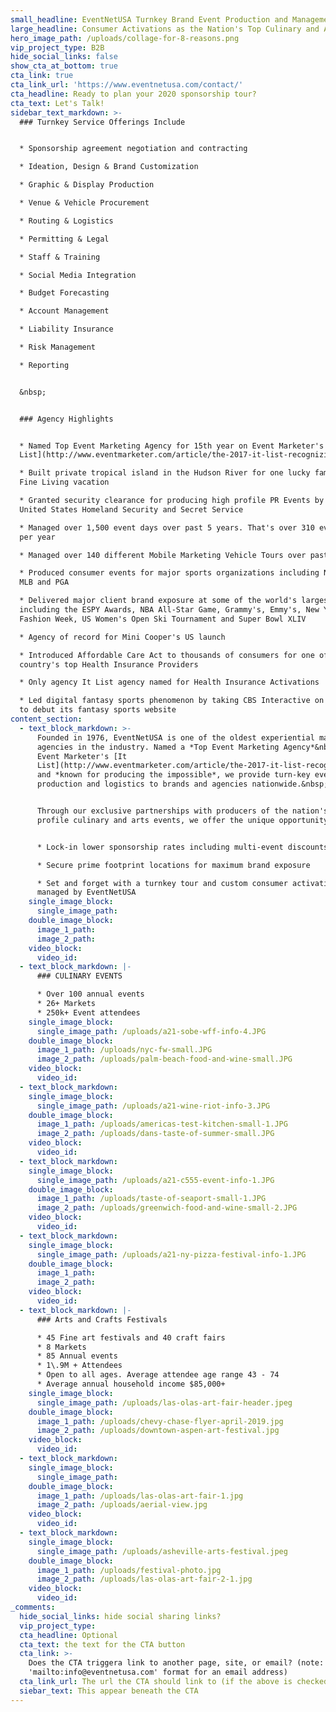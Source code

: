 ```yaml
---
small_headline: EventNetUSA Turnkey Brand Event Production and Management
large_headline: Consumer Activations as the Nation's Top Culinary and Arts Events 2019/20
hero_image_path: /uploads/collage-for-8-reasons.png
vip_project_type: B2B
hide_social_links: false
show_cta_at_bottom: true
cta_link: true
cta_link_url: 'https://www.eventnetusa.com/contact/'
cta_headline: Ready to plan your 2020 sponsorship tour?
cta_text: Let's Talk!
sidebar_text_markdown: >-
  ### Turnkey Service Offerings Include


  * Sponsorship agreement negotiation and contracting

  * Ideation, Design & Brand Customization

  * Graphic & Display Production

  * Venue & Vehicle Procurement

  * Routing & Logistics

  * Permitting & Legal

  * Staff & Training

  * Social Media Integration

  * Budget Forecasting

  * Account Management

  * Liability Insurance

  * Risk Management

  * Reporting


  &nbsp;


  ### Agency Highlights


  * Named Top Event Marketing Agency for 15th year on Event Marketer's [It
  List](http://www.eventmarketer.com/article/the-2017-it-list-recognizing-the-top-100-event-agencies/)

  * Built private tropical island in the Hudson River for one lucky family's
  Fine Living vacation

  * Granted security clearance for producing high profile PR Events by both
  United States Homeland Security and Secret Service

  * Managed over 1,500 event days over past 5 years. That's over 310 event day's
  per year

  * Managed over 140 different Mobile Marketing Vehicle Tours over past 10 years

  * Produced consumer events for major sports organizations including NBA, NFL,
  MLB and PGA

  * Delivered major client brand exposure at some of the world's largest events
  including the ESPY Awards, NBA All-Star Game, Grammy's, Emmy's, New York
  Fashion Week, US Women's Open Ski Tournament and Super Bowl XLIV

  * Agency of record for Mini Cooper's US launch

  * Introduced Affordable Care Act to thousands of consumers for one of the
  country's top Health Insurance Providers

  * Only agency It List agency named for Health Insurance Activations

  * Led digital fantasy sports phenomenon by taking CBS Interactive on the road
  to debut its fantasy sports website
content_section:
  - text_block_markdown: >-
      Founded in 1976, EventNetUSA is one of the oldest experiential marketing
      agencies in the industry. Named a *Top Event Marketing Agency*&nbsp;on
      Event Marketer's [It
      List](http://www.eventmarketer.com/article/the-2017-it-list-recognizing-the-top-100-event-agencies/),
      and *known for producing the impossible*, we provide turn-key event
      production and logistics to brands and agencies nationwide.&nbsp;


      Through our exclusive partnerships with producers of the nation's highest
      profile culinary and arts events, we offer the unique opportunity to


      * Lock-in lower sponsorship rates including multi-event discounts

      * Secure prime footprint locations for maximum brand exposure

      * Set and forget with a turnkey tour and custom consumer activation
      managed by EventNetUSA
    single_image_block:
      single_image_path:
    double_image_block:
      image_1_path:
      image_2_path:
    video_block:
      video_id:
  - text_block_markdown: |-
      ### CULINARY EVENTS

      * Over 100 annual events
      * 26+ Markets
      * 250k+ Event attendees
    single_image_block:
      single_image_path: /uploads/a21-sobe-wff-info-4.JPG
    double_image_block:
      image_1_path: /uploads/nyc-fw-small.JPG
      image_2_path: /uploads/palm-beach-food-and-wine-small.JPG
    video_block:
      video_id:
  - text_block_markdown:
    single_image_block:
      single_image_path: /uploads/a21-wine-riot-info-3.JPG
    double_image_block:
      image_1_path: /uploads/americas-test-kitchen-small-1.JPG
      image_2_path: /uploads/dans-taste-of-summer-small.JPG
    video_block:
      video_id:
  - text_block_markdown:
    single_image_block:
      single_image_path: /uploads/a21-c555-event-info-1.JPG
    double_image_block:
      image_1_path: /uploads/taste-of-seaport-small-1.JPG
      image_2_path: /uploads/greenwich-food-and-wine-small-2.JPG
    video_block:
      video_id:
  - text_block_markdown:
    single_image_block:
      single_image_path: /uploads/a21-ny-pizza-festival-info-1.JPG
    double_image_block:
      image_1_path:
      image_2_path:
    video_block:
      video_id:
  - text_block_markdown: |-
      ### Arts and Crafts Festivals

      * 45 Fine art festivals and 40 craft fairs
      * 8 Markets
      * 85 Annual events
      * 1\.9M + Attendees
      * Open to all ages. Average attendee age range 43 - 74
      * Average annual household income $85,000+
    single_image_block:
      single_image_path: /uploads/las-olas-art-fair-header.jpeg
    double_image_block:
      image_1_path: /uploads/chevy-chase-flyer-april-2019.jpg
      image_2_path: /uploads/downtown-aspen-art-festival.jpg
    video_block:
      video_id:
  - text_block_markdown:
    single_image_block:
      single_image_path:
    double_image_block:
      image_1_path: /uploads/las-olas-art-fair-1.jpg
      image_2_path: /uploads/aerial-view.jpg
    video_block:
      video_id:
  - text_block_markdown:
    single_image_block:
      single_image_path: /uploads/asheville-arts-festival.jpeg
    double_image_block:
      image_1_path: /uploads/festival-photo.jpg
      image_2_path: /uploads/las-olas-art-fair-2-1.jpg
    video_block:
      video_id:
_comments:
  hide_social_links: hide social sharing links?
  vip_project_type:
  cta_headline: Optional
  cta_text: the text for the CTA button
  cta_link: >-
    Does the CTA triggera link to another page, site, or email? (note: use
    'mailto:info@eventnetusa.com' format for an email address)
  cta_link_url: The url the CTA should link to (if the above is checked)
  siebar_text: This appear beneath the CTA
---
```

